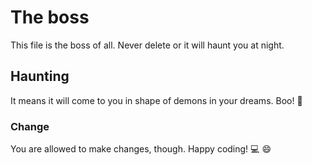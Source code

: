 # The boss

This file is the boss of all. Never delete or it will haunt you at night.

## Haunting

It means it will come to you in shape of demons in your dreams. Boo! :ghost:

### Change

You are allowed to make changes, though. Happy coding! :computer: :smile: